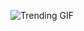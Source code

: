 
<!-- GIF_SECTION -->
![Trending GIF](https://media1.giphy.com/media/v1.Y2lkPThiYjIxNzcyZml3em5ybmw0d3p4OWkxanEzZG5sZ2lqY2ZmYzZva3NzMWRkaHlwNSZlcD12MV9naWZzX3NlYXJjaCZjdD1n/bGgsc5mWoryfgKBx1u/giphy.gif)
<!-- END_GIF_SECTION -->
